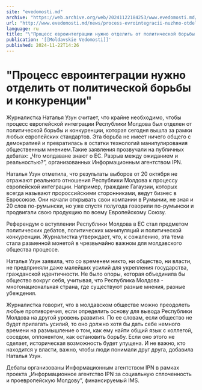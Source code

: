 ```yaml
---
site: "evedomosti.md"
archive: "https://web.archive.org/web/20241122184253/www.evedomosti.md/news/process-evrointegracii-nuzhno-otdelit-ot-politicheskoj-borby"
url: "http://www.evedomosti.md/news/process-evrointegracii-nuzhno-otdelit-ot-politicheskoj-borby"
language: ru
title: "\"Процесс евроинтеграции нужно отделить от политической борьбы и конкуренции\""
publication: '[[Moldavskie Vedomosti]]'
published: 2024-11-22T14:26
---
```


# "Процесс евроинтеграции нужно отделить от политической борьбы и конкуренции"

Журналистка Наталья Узун считает, что крайне необходимо, чтобы процесс европейской интеграции Республики Молдова был отделен от политической борьбы и конкуренции, которая сегодня вышла за рамки любых европейских стандартов. Эта борьба не имеет ничего общего с демократией и превратилась в остатки технологий манипулирования общественным мнением.Такие заявления прозвучали на публичных дебатах: „Что молдаване знают о ЕС. Разрыв между ожиданием и реальностью?”, организованных Информационным агентством IPN.

Наталья Узун отметила, что результаты выборов от 20 октября не отражают реального отношения Республики Молдова к процессу европейской интеграции. Например, граждане Гагаузии, которых всегда называют пророссийскими сторонниками, ведут бизнес в Евросоюзе. Они начали открывать свои компании в Румынии, не зная и 20 слов по-румынски, но уже спустя полугода говорили по-румынски и продвигали свою продукцию по всему Европейскому Союзу.

Референдум о вступлении Республики Молдова в ЕС стал предметом политических дебатов, политических манипуляций и политической конкуренции. Журналистка утверждает, что, к сожалению, эта тема стала разменной монетой в чрезвычайно важном для молдавского общества процессе.

Наталья Узун заявила, что со временем никто, ни общество, ни власти, не предприняли даже малейших усилий для укрепления государства, гражданской идентичности. Не было опоры, которая объединила бы общество вокруг себя, учитывая, что Республика Молдова - многонациональная страна, где существуют разные мнения, разные убеждения.

Журналистка говорит, что в молдавском обществе можно преодолеть любые противоречия, если определить основу для вывода Республики Молдова на другой уровень развития. По ее словам, если общество не будет прилагать усилий, то оно должно хотя бы дать себе немного времени на размышление о том, как ему найти общий язык с коллегой, соседом, оппонентом, как остановить борьбу. Если оно этого не сделает, историческая возможность будет упущена. И не важно, кто находится у власти, важно, чтобы люди понимали друг друга, добавила Наталья Узун.

Дебаты организованы Информационным агентством IPN в рамках проекта „Информационное агентство IPN за социальную сплоченность и проевропейскую Молдову”, финансируемый IMS.